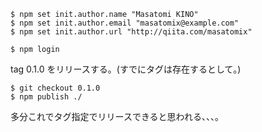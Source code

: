 
```
$ npm set init.author.name "Masatomi KINO"
$ npm set init.author.email "masatomix@example.com"
$ npm set init.author.url "http://qiita.com/masatomix"

$ npm login
```

tag 0.1.0 をリリースする。(すでにタグは存在するとして。)

```
$ git checkout 0.1.0 
$ npm publish ./
```

多分これでタグ指定でリリースできると思われる、、、。